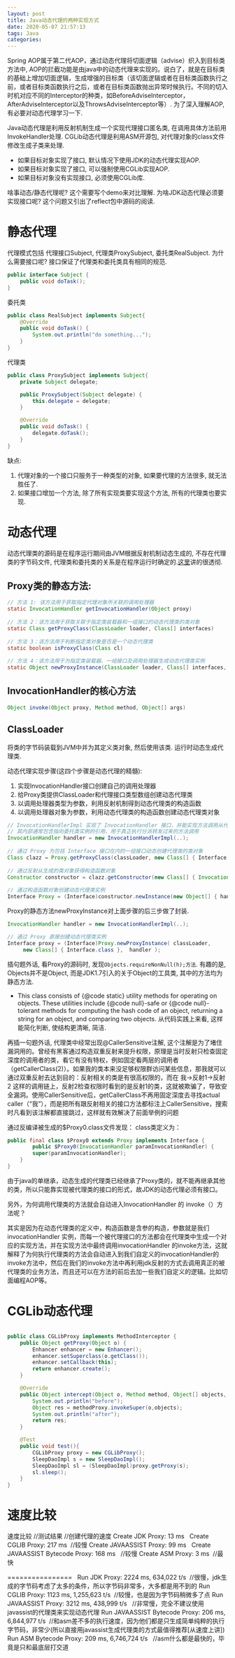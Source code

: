 ```yaml
---
layout: post
title: Java动态代理的两种实现方式
date: 2020-05-07 21:57:13
tags: Java
categories:
---
```

Spring AOP属于第二代AOP，通过动态代理将切面逻辑（advise）织入到目标类方法中, AOP的拦截功能是由java中的动态代理来实现的。说白了，就是在目标类的基础上增加切面逻辑，生成增强的目标类（该切面逻辑或者在目标类函数执行之前，或者目标类函数执行之后，或者在目标类函数抛出异常时候执行。不同的切入时机对应不同的Interceptor的种类，如BeforeAdviseInterceptor，AfterAdviseInterceptor以及ThrowsAdviseInterceptor等）. 为了深入理解AOP, 有必要对动态代理学习一下.

Java动态代理是利用反射机制生成一个实现代理接口匿名类, 在调用具体方法前用InvokeHandler处理.
CGLib动态代理是利用ASM开源包, 对代理对象的class文件修改生成子类来处理.

- 如果目标对象实现了接口, 默认情况下使用JDK的动态代理实现AOP.
- 如果目标对象实现了接口, 可以强制使用CGLib实现AOP.
- 如果目标对象没有实现接口, 必须使用CGLib库.

啥事动态/静态代理呢? 这个需要写个demo来对比理解. 为啥JDK动态代理必须要实现接口呢? 这个问题又引出了reflect包中源码的阅读.

# 静态代理
代理模式包括 代理接口Subject, 代理类ProxySubject, 委托类RealSubject.
为什么需要接口呢? 接口保证了代理类和委托类具有相同的规范.
```java
public interface Subject {
    public void doTask();
}
```
委托类
```java
public class RealSubject implements Subject{
    @Override
    public void doTask() {
        System.out.println("do something...");
    }
}
```
代理类
```java
public class ProxySubject implements Subject{
    private Subject delegate;

    public ProxySubject(Subject delegate) {
        this.delegate = delegate;
    }

    @Override
    public void doTask() {
        delegate.doTask();
    }
}

```
缺点: 
1. 代理对象的一个接口只服务于一种类型的对象, 如果要代理的方法很多, 就无法胜任了.
2. 如果接口增加一个方法, 除了所有实现类要实现这个方法, 所有的代理类也要实现.

# 动态代理

动态代理类的源码是在程序运行期间由JVM根据反射机制动态生成的, 不存在代理类的字节码文件, 代理类和委托类的关系是在程序运行时确定的.[这里](https://blog.csdn.net/zpf336/article/details/82751925)讲的很透彻.

## Proxy类的静态方法:
```java
// 方法 1: 该方法用于获取指定代理对象所关联的调用处理器  
static InvocationHandler getInvocationHandler(Object proxy)   
  
// 方法 2：该方法用于获取关联于指定类装载器和一组接口的动态代理类的类对象  
static Class getProxyClass(ClassLoader loader, Class[] interfaces)   
  
// 方法 3：该方法用于判断指定类对象是否是一个动态代理类  
static boolean isProxyClass(Class cl)   
  
// 方法 4：该方法用于为指定类装载器、一组接口及调用处理器生成动态代理类实例  
static Object newProxyInstance(ClassLoader loader, Class[] interfaces, InvocationHandler h)   
```
## InvocationHandler的核心方法
```java
Object invoke(Object proxy, Method method, Object[] args) 
```
## ClassLoader
将类的字节码装载到JVM中并为其定义类对象, 然后使用该类. 运行时动态生成代理类.

动态代理实现步骤(这四个步骤是动态代理的精髓):

1. 实现InvocationHandler接口创建自己的调用处理器
2. 给Proxy类提供ClassLoader和代理接口类型数组创建动态代理类
3. 以调用处理器类型为参数，利用反射机制得到动态代理类的构造函数
4. 以调用处理器对象为参数，利用动态代理类的构造函数创建动态代理类对象
```java
// InvocationHandlerImpl 实现了 InvocationHandler 接口，并能实现方法调用从代理类到委托类的分派转发  
// 其内部通常包含指向委托类实例的引用，用于真正执行分派转发过来的方法调用  
InvocationHandler handler = new InvocationHandlerImpl(..);   
  
// 通过 Proxy 为包括 Interface 接口在内的一组接口动态创建代理类的类对象  
Class clazz = Proxy.getProxyClass(classLoader, new Class[] { Interface.class, ... });   
  
// 通过反射从生成的类对象获得构造函数对象  
Constructor constructor = clazz.getConstructor(new Class[] { InvocationHandler.class });   
  
// 通过构造函数对象创建动态代理类实例  
Interface Proxy = (Interface)constructor.newInstance(new Object[] { handler });  
```
Proxy的静态方法newProxyInstance对上面步骤的后三步做了封装.
```java
InvocationHandler handler = new InvocationHandlerImpl(..);   

// 通过 Proxy 直接创建动态代理类实例  
Interface proxy = (Interface)Proxy.newProxyInstance( classLoader,   
     new Class[] { Interface.class },  handler ); 
```

插句题外话, 看Proxy的源码时, 发现`Objects.requireNonNull(h);方法`. 有趣的是, Objects并不是Object, 而是JDK1.7引入的关于Object的工具类, 其中的方法均为静态方法.
- This class consists of {@code static} utility methods for operating on objects.  These utilities include {@code null}-safe or {@code null}-tolerant methods for computing the hash code of an object, returning a string for an object, and comparing two objects.
从代码实践上来看, 这样能简化判断, 使结构更清晰, 简洁.

再插一句题外话, 代理类中经常出现@CallerSensitive注解, 这个注解是为了堵住漏洞用的。曾经有黑客通过构造双重反射来提升权限，原理是当时反射只检查固定深度的调用者的类，看它有没有特权，例如固定看两层的调用者（getCallerClass(2)）。如果我的类本来没足够权限群访问某些信息，那我就可以通过双重反射去达到目的：反射相关的类是有很高权限的，而在 我->反射1->反射2 这样的调用链上，反射2检查权限时看到的是反射1的类，这就被欺骗了，导致安全漏洞。使用CallerSensitive后，getCallerClass不再用固定深度去寻找actual caller（“我”），而是把所有跟反射相关的接口方法都标注上CallerSensitive，搜索时凡看到该注解都直接跳过，这样就有效解决了前面举例的问题

通过反编译被生成的$Proxy0.class文件发现：
class类定义为：
```Java
public final class $Proxy0 extends Proxy implements Interface {
        public $Proxy0(InvocationHandler paramInvocationHandler) {
        super(paramInvocationHandler);
    }
}
```

由于java的单继承，动态生成的代理类已经继承了Proxy类的，就不能再继承其他的类，所以只能靠实现被代理类的接口的形式，故JDK的动态代理必须有接口。

另外，为何调用代理类的方法就会自动进入InvocationHandler 的 invoke（）方法呢？

其实是因为在动态代理类的定义中，构造函数是含参的构造，参数就是我们invocationHandler 实例，而每一个被代理接口的方法都会在代理类中生成一个对应的实现方法，并在实现方法中最终调用invocationHandler 的invoke方法，这就解释了为何执行代理类的方法会自动进入到我们自定义的invocationHandler的invoke方法中，然后在我们的invoke方法中再利用jdk反射的方式去调用真正的被代理类的业务方法，而且还可以在方法的前后去加一些我们自定义的逻辑。比如切面编程AOP等。


# CGLib动态代理

```java

public class CGLibProxy implements MethodInterceptor {
    public Object getProxy(Object o) {
        Enhancer enhancer = new Enhancer();
        enhancer.setSuperclass(o.getClass());
        enhancer.setCallback(this);
        return enhancer.create();
    }

    @Override
    public Object intercept(Object o, Method method, Object[] objects, MethodProxy methodProxy) throws Throwable {
        System.out.println("before");
        Object res = methodProxy.invokeSuper(o,objects);
        System.out.println("after");
        return res;
    }

    @Test
    public void test(){
        CGLibProxy proxy = new CGLibProxy();
        SleepDaoImpl s = new SleepDaoImpl();
        SleepDaoImpl sl = (SleepDaoImpl)proxy.getProxy(s);
        sl.sleep();
    }
}
```

# 速度比较

速度比较
//测试结果
//创建代理的速度
Create JDK Proxy: 13 ms  
Create CGLIB Proxy: 217 ms  //较慢
Create JAVAASSIST Proxy: 99 ms  
Create JAVAASSIST Bytecode Proxy: 168 ms   //较慢
Create ASM Proxy: 3 ms  //最快

================  
Run JDK Proxy: 2224 ms, 634,022 t/s  //很慢，jdk生成的字节码考虑了太多的条件，所以字节码非常多，大多都是用不到的
Run CGLIB Proxy: 1123 ms, 1,255,623 t/s  //较慢，也是因为字节码稍微多了点
Run JAVAASSIST Proxy: 3212 ms, 438,999 t/s   //非常慢，完全不建议使用javassist的代理类来实现动态代理
Run JAVAASSIST Bytecode Proxy: 206 ms, 6,844,977 t/s  //和asm差不多的执行速度，因为他们都是只生成简单纯粹的执行字节码，非常少(所以直接用javassist生成代理类的方式最值得推荐[从速度上讲])
Run ASM Bytecode Proxy: 209 ms, 6,746,724 t/s   //asm什么都是最快的，毕竟是只和最底层打交道







